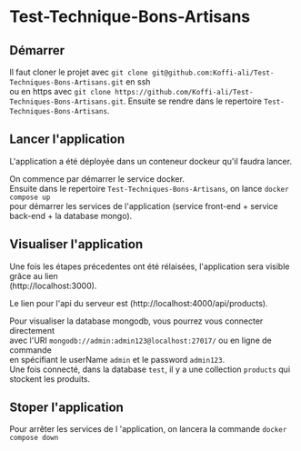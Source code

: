 # Test-Technique-Bons-Artisans

## Démarrer
Il faut cloner le projet avec `git clone git@github.com:Koffi-ali/Test-Techniques-Bons-Artisans.git` en ssh\
ou en https avec `git clone https://github.com/Koffi-ali/Test-Techniques-Bons-Artisans.git`.
Ensuite se rendre dans le repertoire `Test-Techniques-Bons-Artisans`\.

## Lancer l'application
L'application a été déployée dans un conteneur dockeur qu'il faudra lancer.

On commence par démarrer le service docker.\
Ensuite dans le repertoire `Test-Techniques-Bons-Artisans`, on lance `docker compose up`\
pour démarrer les services de  l'application (service front-end + service back-end + la database mongo).



## Visualiser l'application
Une fois les étapes précedentes ont été rélaisées, l'application sera visible grâce au lien \
(http://localhost:3000).

Le lien pour l'api du serveur est (http://localhost:4000/api/products).

Pour visualiser la database mongodb, vous pourrez vous connecter directement \
avec l'URI `mongodb://admin:admin123@localhost:27017/` ou en ligne de commande \
en spécifiant le userName `admin` et le password `admin123`.\
Une fois connecté, dans la database `test`, il y a une collection `products` qui stockent les produits.

## Stoper l'application
Pour arrêter les services de l 'application, on lancera la commande `docker compose down`

